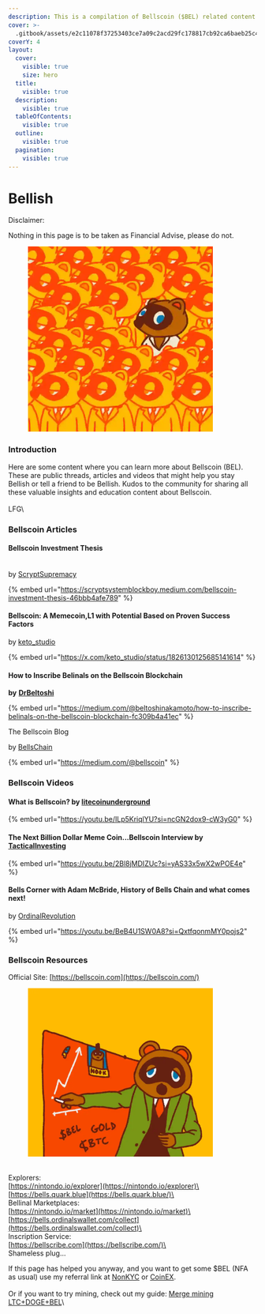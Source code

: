 ```yaml
---
description: This is a compilation of Bellscoin ($BEL) related content for Bellish people.
cover: >-
  .gitbook/assets/e2c11078f37253403ce7a09c2acd29fc178817cb92ca6baeb25c48e43a784349i0.webp
coverY: 4
layout:
  cover:
    visible: true
    size: hero
  title:
    visible: true
  description:
    visible: true
  tableOfContents:
    visible: true
  outline:
    visible: true
  pagination:
    visible: true
---
```


# Bellish

Disclaimer:

Nothing in this page is to be taken as Financial Advise, please do not.

<figure><img src=".gitbook/assets/image (2).png" alt="" width="375"><figcaption></figcaption></figure>

### Introduction

Here are some content where you can learn more about Bellscoin (BEL). These are public threads, articles and videos that might help you stay Bellish or tell a friend to be Bellish. Kudos to the community for sharing all these valuable insights and education content about Bellscoin.\
\
LFG\


### Bellscoin Articles

#### Bellscoin Investment Thesis <a href="#id-78d0" id="id-78d0"></a>

[\
](https://scryptsystemblockboy.medium.com/?source=post\_page-----46bbb4afe789--------------------------------)by [ScryptSupremacy](https://x.com/ScryptSupremacy)

{% embed url="https://scryptsystemblockboy.medium.com/bellscoin-investment-thesis-46bbb4afe789" %}

#### Bellscoin: A Memecoin,L1 with Potential Based on Proven Success Factors

by [keto\_studio](https://x.com/keto\_studio)

{% embed url="https://x.com/keto_studio/status/1826130125685141614" %}

#### **How to Inscribe Belinals on the Bellscoin Blockchain** <a href="#id-0979" id="id-0979"></a>

**by** [**DrBeltoshi**](https://x.com/DrBeltoshi)

{% embed url="https://medium.com/@beltoshinakamoto/how-to-inscribe-belinals-on-the-bellscoin-blockchain-fc309b4a41ec" %}

The Bellscoin Blog&#x20;

by [BellsChain](https://x.com/BellsChain)

{% embed url="https://medium.com/@bellscoin" %}

### Bellscoin Videos

#### What is Bellscoin? by [litecoinunderground](https://www.youtube.com/@litecoinunderground)

{% embed url="https://youtu.be/ILp5KriqlYU?si=ncGN2dox9-cW3yG0" %}

#### The Next Billion Dollar Meme Coin...Bellscoin Interview by [TacticalInvesting](https://www.youtube.com/@TacticalInvesting)

{% embed url="https://youtu.be/2Bl8jMDIZUc?si=yAS33x5wX2wPOE4e" %}

#### Bells Corner with Adam McBride, History of Bells Chain and what comes next!

by [OrdinalRevolution](https://www.youtube.com/@OrdinalRevolution)

{% embed url="https://youtu.be/BeB4U1SW0A8?si=QxtfqonmMY0pojs2" %}

### Bellscoin Resources

Official Site: [https://bellscoin.com](https://bellscoin.com/)

<figure><img src=".gitbook/assets/image (1).png" alt="" width="375"><figcaption></figcaption></figure>

\
Explorers: \
[https://nintondo.io/explorer](https://nintondo.io/explorer)\
[https://bells.quark.blue](https://bells.quark.blue/)\
\
Bellinal Marketplaces:\
[https://nintondo.io/market](https://nintondo.io/market)\
[https://bells.ordinalswallet.com/collect](https://bells.ordinalswallet.com/collect)\
\
Inscription Service:\
[https://bellscribe.com](https://bellscribe.com/)\
\
Shameless plug...

If this page has helped you anyway, and you want to get some $BEL (NFA as usual) use my referral link  at [NonKYC](https://nonkyc.io/?ref=658045d205279ea14f3a7169) or [CoinEX](https://www.coinex.com/register?refer\_code=38a4q).\
\
Or if you want to try mining, check out my guide: [Merge mining LTC+DOGE+BEL](https://node.z4ch.xyz/miners/merge-mining-ltc+doge+bel)\
